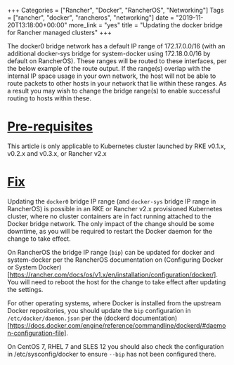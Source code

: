 +++
Categories = ["Rancher", "Docker", "RancherOS", "Networking"]
Tags = ["rancher", "docker", "rancheros", "networking"]
date = "2019-11-20T13:18:00+00:00"
more_link = "yes"
title = "Updating the docker bridge for Rancher managed clusters"
+++

The docker0 bridge network has a default IP range of 172.17.0.0/16 (with an additional docker-sys bridge for system-docker using 172.18.0.0/16 by default on RancherOS). These ranges will be routed to these interfaces, per the below example of the route output. If the range(s) overlap with the internal IP space usage in your own network, the host will not be able to route packets to other hosts in your network that lie within these ranges. As a result you may wish to change the bridge range(s) to enable successful routing to hosts within these.

<!--more-->
# [Pre-requisites](#pre-requisites)

This article is only applicable to Kubernetes cluster launched by RKE v0.1.x, v0.2.x and v0.3.x, or Rancher v2.x

# [Fix](#fix)

Updating the <code>docker0</code> bridge IP range (and <code>docker-sys</code> bridge IP range in RancherOS) is possible in an RKE or Rancher v2.x provisioned Kubernetes cluster, where no cluster containers are in fact running attached to the Docker bridge network. The only impact of the change should be some downtime, as you will be required to restart the Docker daemon for the change to take effect.

On RancherOS the bridge IP range (<code>bip</code>) can be updated for docker and system-docker per the RancherOS documentation on (Configuring Docker or System Docker)[https://rancher.com/docs/os/v1.x/en/installation/configuration/docker/]. You will need to reboot the host for the change to take effect after updating the settings.

For other operating systems, where Docker is installed from the upstream Docker repositories, you should update the <code>bip</code> configuration in <code>/etc/docker/daemon.json</code> per the (dockerd documentation)[https://docs.docker.com/engine/reference/commandline/dockerd/#daemon-configuration-file].

On CentOS 7, RHEL 7 and SLES 12 you should also check the configuration in /etc/sysconfig/docker to ensure <code>--bip</code> has not been configured there.
